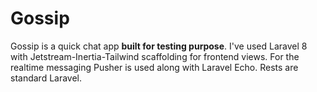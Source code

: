 # Gossip

Gossip is a quick chat app **built for testing purpose**. I've used Laravel 8 with Jetstream-Inertia-Tailwind scaffolding for frontend views. For the realtime messaging Pusher is used along with Laravel Echo. Rests are standard Laravel.
